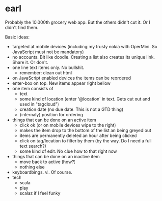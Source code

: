 earl
====

Probably the 10.000th grocery web app. But the others didn't cut it. Or I didn't find them.

Basic ideas:

* targeted at mobile devices (including my trusty nokia with OperMini. So JavaScript must not be mandatory)
* no accounts. Bit like doodle. Creating a list also creates its unique link. Share it. Or don't.
* one line text items only. No bullshit.
  * remember: clean out html
* on JavaScript enabled devices the items can be reordered
* enter-box on top. New items appear right bellow
* one item consists of
  * text
  * some kind of location (enter '@location' in text. Gets cut out and used in "tagcloud")
  * creation date (no due date. This is not a GTD thing)
  * (internaly) position for ordering
* things that can be done on an active item
  * click ok (or on mobile devices wipe to the right)
   * makes the item drop to the bottom of the list an being greyed out
   * items are permanently deleted an hour after being clicked
  * click on tag/location to filter by them (by the way. Do I need a full text search?)
  * some kind of edit. No clue how to that right now
* things that can be done on an inactive item
  * move back to active (how?)
  * nothing else
* keyboardbings. vi. Of course.
* tech
  * scala
  * play
  * scalaz if I feel funky

